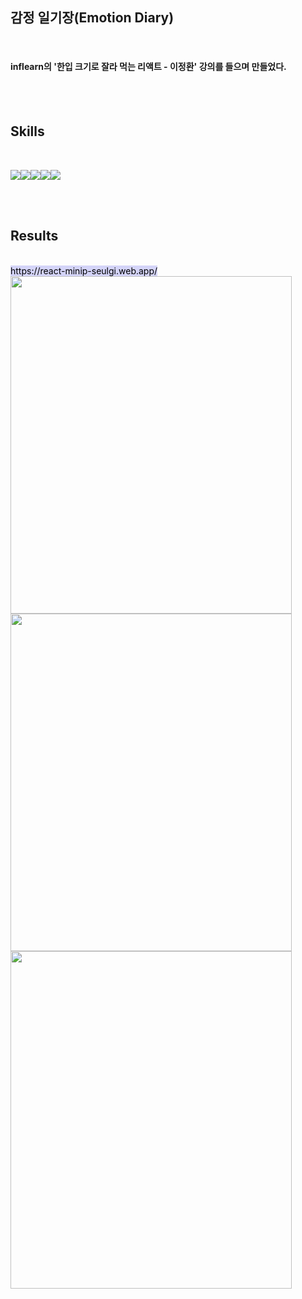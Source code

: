 ## 감정 일기장(Emotion Diary)

<br>

#### inflearn의 '한입 크기로 잘라 먹는 리액트 - 이정환' 강의를 들으며 만들었다.

<br><br>

## Skills

<br>

<img src="https://img.shields.io/badge/React-61DAFB?style=flat-square&logo=React&logoColor=black"/><img src="https://img.shields.io/badge/JavaScript-FFCA28?style=flat-square&logo=JavaScript&logoColor=white"/><img src="https://img.shields.io/badge/HTML-E34F26?style=flat-square&logo=HTML5&logoColor=white"/><img src="https://img.shields.io/badge/CSS-1572B6?style=flat-square&logo=CSS3&logoColor=white"/><img src="https://img.shields.io/badge/Firebase-FFCA28?style=flat-square&logo=firebase&logoColor=white"/>

<br><br>

## Results
<br>
<mark style="background-color: #d4d4f8"> https://react-minip-seulgi.web.app/ </mark>
<br>

<img src="https://user-images.githubusercontent.com/102353910/162172093-85a10bfa-8039-4c73-9312-2f44ef7378d8.png"  width="450" height="540"/>

<br>

<img src="https://user-images.githubusercontent.com/102353910/162172459-a582ee83-4432-46eb-8fc2-62eedfb3875e.png"  width="450" height="540"/>

<br>

<img src="https://user-images.githubusercontent.com/102353910/162172561-97baeecf-9075-4f25-9faf-d478aac939e4.png"  width="450" height="540"/>

